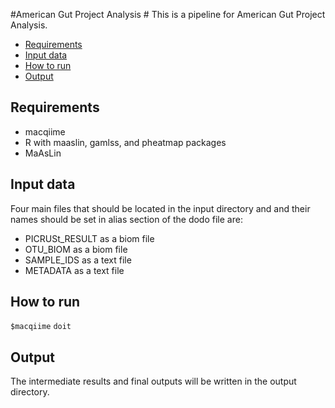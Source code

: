 #American Gut Project Analysis #
This is a pipeline for American Gut Project Analysis. 


* [Requirements](#markdown-header-requirements)
* [Input data](#markdown-header-input-data)
* [How to run](#markdown-header-how-to-run)
* [Output](#markdown-header-output)
 

## Requirements ##
* macqiime
* R with maaslin, gamlss, and pheatmap packages
* MaAsLin

## Input data ##
Four main files that should be located in the input directory and and their names 
should be set in alias section of the dodo file are:
* PICRUSt_RESULT as a biom file 
* OTU_BIOM as a biom file 
* SAMPLE_IDS as a text file  
* METADATA as a text file  

## How to run ##
``$macqiime``
``doit``

## Output ##
The intermediate results and final outputs will be written in the output directory.